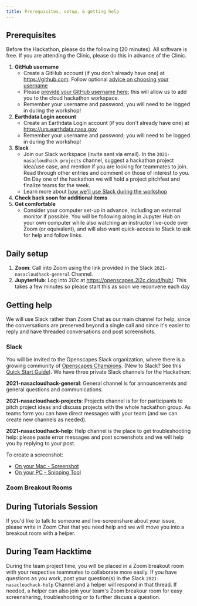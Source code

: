 ```yaml
---
title: Prerequisites, setup, & getting help
---
```


## Prerequisites

Before the Hackathon, please do the following (20 minutes). All software is free.
If you are attending the Clinic, please do this in advance of the Clinic. 

1. **GitHub username**
    - Create a GitHub account (if you don’t already have one) at <https://github.com>. Follow optional [advice on choosing your username](https://happygitwithr.com/github-acct.html)
    - Please [provide your GitHub username here](https://docs.google.com/forms/d/e/1FAIpQLSfOd0RhzEo5sFq_NgjZJa0C6cmaicTOjPS290iCbHbFTI-8zg/viewform?usp=sf_link); this will allow us to add you to the cloud hackathon workspace.
    - Remember your username and password; you will need to be logged in during the workshop!
1. **Earthdata Login account** 
    - Create an Earthdata Login account (if you don't already have one) at <https://urs.earthdata.nasa.gov>
    - Remember your username and password; you will need to be logged in during the workshop!
1. **Slack**
    - Join our Slack workspace (invite sent via email). In the `2021-nasacloudhack-projects` channel, suggest a hackathon project idea/use case, and mention if you are looking for teammates to join. Read through other entries and comment on those of interest to you. On Day one of the hackathon we will hold a project pitchfest and finalize teams for the week. 
    - Learn more about [how we'll use Slack during the workshop](#slack)
1. **Check back soon for additional items**
1. **Get comfortable** 
    - Consider your computer set-up in advance, including an external monitor if possible. You will be following along in Jupyter Hub on your own computer while also watching an instructor live-code over Zoom (or equivalent), and will also want quick-access to Slack to ask for help and follow links.

## Daily setup

1. **Zoom**: Call into Zoom using the link provided in the Slack `2021-nasacloudhack-general` Channel. 
1. **JupyterHub**: Log into 2i2c at <https://openscapes.2i2c.cloud/hub/>. This takes a few minutes so please start this as soon we reconvene each day


## Getting help

We will use Slack rather than Zoom Chat as our main channel for help, since the conversations are preserved beyond a single call and since it's easier to reply and have threaded conversations and post screenshots.

### Slack

You will be invited to the Openscapes Slack organization, where there is a growing community of [Openscapes Champions](https://openscapes.org/champions). (New to Slack? See this [Quick Start Guide](https://zenodo.org/record/3763730#.YYkoL3mIZpQ)). We have three private Slack channels for the Hackathon: 

**2021-nasacloudhack-general**: General channel is for announcements and general questions and communications.
 
**2021-nasacloudhack-projects**: Projects channel  is for for participants to pitch project ideas and discuss projects with the whole hackathon group. As teams form you can have direct messages with your team (and we can create new channels as needed). 

**2021-nasacloudhack-help**: Help channel is the place to get troubleshooting help: please paste error messages and post screenshots and we will help you by replying to your post.

To create a screenshot: 
 
- [On your Mac - Screenshot](https://support.apple.com/en-us/HT201361)
- [On your PC - Snipping Tool](https://support.microsoft.com/en-us/windows/use-snipping-tool-to-capture-screenshots-00246869-1843-655f-f220-97299b865f6b)

### Zoom Breakout Rooms

## During Tutorials Session
If you'd like to talk to someone and live-screenshare about your issue, please write in Zoom Chat that you need help and we will move you into a breakout room with a helper.
## During Team Hacktime
During the team project time, you will be placed in a Zoom breakout room with your respective teammates to collaborate more easily. If you have questions as you work, post your question(s) in the Slack `2021-nasacloudhack-help` Channel and a helper will respond in that thread. If needed, a helper can also join your team's Zoom breakour room for easy screensharing, troubleshooting or to further discuss a question. 

